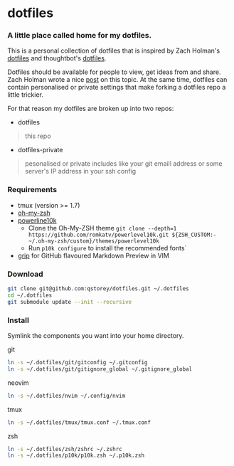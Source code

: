 # dotfiles

### A little place called home for my dotfiles.

This is a personal collection of dotfiles that is inspired by Zach Holman's
[dotfiles](https://github.com/holman/dotfiles) and thoughtbot's [dotfiles](https://github.com/thoughtbot/dotfiles).

Dotfiles should be available for people to view, get ideas from and share.
Zach Holman wrote a nice
[post](https://zachholman.com/2010/08/dotfiles-are-meant-to-be-forked/) on this
topic. At the same time, dotfiles can contain personalised or private settings
that make forking a dotfiles repo a little trickier.

For that reason my dotfiles are broken up into two repos:
- dotfiles
> this repo

- dotfiles-private
> pesonalised or private includes like your git emaill address
  or some server's IP address in your ssh config

### Requirements

- tmux (version >= 1.7)
- [oh-my-zsh](http://ohmyz.sh)
- [powerline10k](https://github.com/romkatv/powerlevel10k)
    - Clone the Oh-My-ZSH theme `git clone --depth=1 https://github.com/romkatv/powerlevel10k.git ${ZSH_CUSTOM:-~/.oh-my-zsh/custom}/themes/powerlevel10k`
    - Run `p10k configure` to install the recommended fonts`
- [grip](https://github.com/joeyespo/grip) for GitHub flavoured Markdown Preview in VIM

### Download

```sh
git clone git@github.com:qstorey/dotfiles.git ~/.dotfiles
cd ~/.dotfiles
git submodule update --init --recursive
```

### Install

Symlink the components you want into your home directory.

git
```sh
ln -s ~/.dotfiles/git/gitconfig ~/.gitconfig
ln -s ~/.dotfiles/git/gitignore_global ~/.gitignore_global
```

neovim
```sh
ln -s ~/.dotfiles/nvim ~/.config/nvim
```

tmux
```sh
ln -s ~/.dotfiles/tmux/tmux.conf ~/.tmux.conf
```

zsh
```sh
ln -s ~/.dotfiles/zsh/zshrc ~/.zshrc
ln -s ~/.dotfiles/p10k/p10k.zsh ~/.p10k.zsh
```
